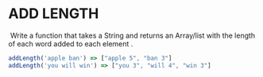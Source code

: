 # ADD LENGTH

 Write a function that takes a String and returns an Array/list with the length of each word added to each element .

``` javascript
addLength('apple ban') => ["apple 5", "ban 3"]
addLength('you will win') => ["you 3", "will 4", "win 3"]
```

